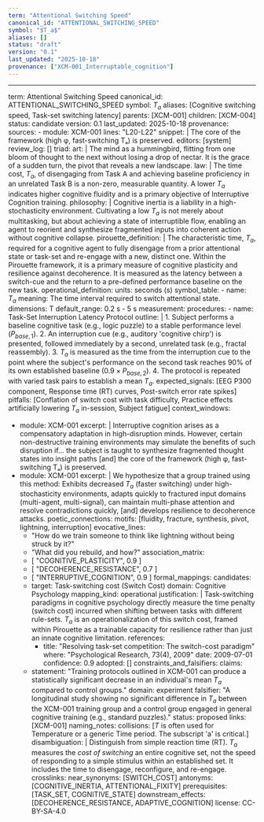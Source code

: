 ```yaml
---
term: "Attentional Switching Speed"
canonical_id: "ATTENTIONAL_SWITCHING_SPEED"
symbol: "$T_a$"
aliases: []
status: "draft"
version: "0.1"
last_updated: "2025-10-18"
provenance: ["XCM-001_Interruptable_cognition"]
---
```


---
term: Attentional Switching Speed
canonical_id: ATTENTIONAL_SWITCHING_SPEED
symbol: $T_a$
aliases: [Cognitive switching speed, Task-set switching latency]
parents: [XCM-001]
children: [XCM-004]
status: candidate
version: 0.1
last_updated: 2025-10-18
provenance:
  sources:
    - module: XCM-001
      lines: "L20-L22"
      snippet: |
        The core of the framework (high φ, fast-switching Tₐ) is preserved.
  editors: [system]
  review_log: []
triad:
  art: |
    The mind as a hummingbird, flitting from one bloom of thought to the next without losing a drop of nectar. It is the grace of a sudden turn, the pivot that reveals a new landscape.
  law: |
    The time cost, $T_a$, of disengaging from Task A and achieving baseline proficiency in an unrelated Task B is a non-zero, measurable quantity. A lower $T_a$ indicates higher cognitive fluidity and is a primary objective of Interruptive Cognition training.
  philosophy: |
    Cognitive inertia is a liability in a high-stochasticity environment. Cultivating a low $T_a$ is not merely about multitasking, but about achieving a state of interruptible flow, enabling an agent to reorient and synthesize fragmented inputs into coherent action without cognitive collapse.
pirouette_definition: |
  The characteristic time, $T_a$, required for a cognitive agent to fully disengage from a prior attentional state or task-set and re-engage with a new, distinct one. Within the Pirouette framework, it is a primary measure of cognitive plasticity and resilience against decoherence. It is measured as the latency between a switch-cue and the return to a pre-defined performance baseline on the new task.
operational_definition:
  units: seconds (s)
  symbol_table:
    - name: $T_a$
      meaning: The time interval required to switch attentional state.
      dimensions: T
      default_range: 0.2 s - 5 s
  measurement:
    procedures:
      - name: Task-Set Interruption Latency Protocol
        outline: |
          1. Subject performs a baseline cognitive task (e.g., logic puzzle) to a stable performance level ($P_{base,1}$).
          2. An interruption cue (e.g., auditory 'cognitive chirp') is presented, followed immediately by a second, unrelated task (e.g., fractal reassembly).
          3. $T_a$ is measured as the time from the interruption cue to the point where the subject's performance on the second task reaches 90% of its own established baseline ($0.9 \times P_{base,2}$).
          4. The protocol is repeated with varied task pairs to establish a mean $T_a$.
        expected_signals: [EEG P300 component, Response time (RT) curves, Post-switch error rate spikes]
        pitfalls: [Conflation of switch cost with task difficulty, Practice effects artificially lowering $T_a$ in-session, Subject fatigue]
context_windows:
  - module: XCM-001
    excerpt: |
      Interruptive cognition arises as a compensatory adaptation in high-disruption minds. However, certain non-destructive training environments may simulate the benefits of such disruption if... the subject is taught to synthesize fragmented thought states into insight paths [and] the core of the framework (high φ, fast-switching Tₐ) is preserved.
  - module: XCM-001
    excerpt: |
      We hypothesize that a group trained using this method: Exhibits decreased $T_a$ (faster switching) under high-stochasticity environments, adapts quickly to fractured input domains (multi-agent, multi-signal), can maintain multi-phase attention and resolve contradictions quickly, [and] develops resilience to decoherence attacks.
poetic_connections:
  motifs: [fluidity, fracture, synthesis, pivot, lightning, interruption]
  evocative_lines:
    - "How do we train someone to think like lightning without being struck by it?"
    - "What did you rebuild, and how?"
  association_matrix:
    - [ "COGNITIVE_PLASTICITY", 0.9 ]
    - [ "DECOHERENCE_RESISTANCE", 0.7 ]
    - [ "INTERRUPTIVE_COGNITION", 0.9 ]
formal_mappings:
  candidates:
    - target: Task-switching cost (Switch Cost)
      domain: Cognitive Psychology
      mapping_kind: operational
      justification: |
        Task-switching paradigms in cognitive psychology directly measure the time penalty (switch cost) incurred when shifting between tasks with different rule-sets. $T_a$ is an operationalization of this switch cost, framed within Pirouette as a trainable capacity for resilience rather than just an innate cognitive limitation.
      references:
        - title: "Resolving task-set competition: The switch-cost paradigm"
          where: "Psychological Research, 73(4), 2009"
          date: 2009-07-01
      confidence: 0.9
  adopted: []
constraints_and_falsifiers:
  claims:
    - statement: "Training protocols outlined in XCM-001 can produce a statistically significant decrease in an individual's mean $T_a$ compared to control groups."
      domain: experiment
      falsifier: "A longitudinal study showing no significant difference in $T_a$ between the XCM-001 training group and a control group engaged in general cognitive training (e.g., standard puzzles)."
      status: proposed
      links: [XCM-001]
naming_notes:
  collisions: [$T$ is often used for Temperature or a generic Time period. The subscript 'a' is critical.]
  disambiguation: |
    Distinguish from simple reaction time (RT). $T_a$ measures the *cost of switching* an entire cognitive set, not the speed of responding to a simple stimulus within an established set. It includes the time to disengage, reconfigure, and re-engage.
crosslinks:
  near_synonyms: [SWITCH_COST]
  antonyms: [COGNITIVE_INERTIA, ATTENTIONAL_FIXITY]
  prerequisites: [TASK_SET, COGNITIVE_STATE]
  downstream_effects: [DECOHERENCE_RESISTANCE, ADAPTIVE_COGNITION]
license: CC-BY-SA-4.0